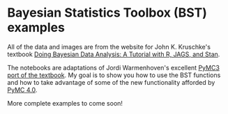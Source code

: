 # Bayesian Statistics Toolbox (BST) examples

All of the data and images are from the website for John K. Kruschke's textbook [Doing Bayesian Data Analysis: A Tutorial with R, JAGS, and Stan](https://sites.google.com/site/doingbayesiandataanalysis/).  

The notebooks are adaptations of Jordi Warmenhoven's excellent [PyMC3 port of the textbook](https://github.com/JWarmenhoven/DBDA-python). My goal is to show you how to use the BST functions and how to take advantage of some of the new functionality afforded by [PyMC 4.0](https://www.pymc.io/welcome.html).   

More complete examples to come soon! 